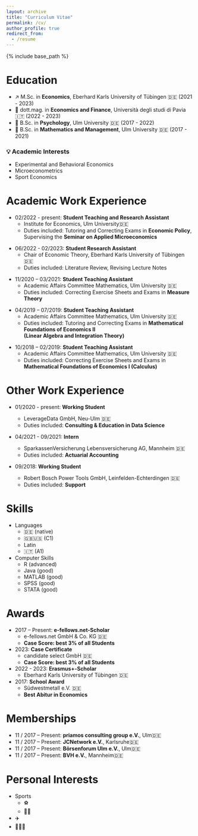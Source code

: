 ```yaml
---
layout: archive
title: "Curriculum Vitae"
permalink: /cv/
author_profile: true
redirect_from:
  - /resume
---
```


{% include base_path %}

Education
======
* ↗️ M.Sc. in **Economics**, Eberhard Karls University of Tübingen 🇩🇪 (2021 - 2023) <br />
* 🏦 dott.mag. in **Economics and Finance**, Università degli studi di Pavia 🇮🇹 (2022 - 2023) <br /> 
* 🧠 B.Sc. in **Psychology**, Ulm University 🇩🇪 (2017 - 2022) <br /> 
* 💯 B.Sc. in **Mathematics and Management**, Ulm University 🇩🇪 (2017 - 2021) <br /> 


### 💡 Academic Interests ###
* Experimental and Behavioral Economics 
* Microeconometrics 
* Sport Economics 


Academic Work Experience
======
<!---
* 02/2022 - present: **Research Assistant**
  * Institute for Economics, Ulm University🇩🇪
  * Supervisor: Professor Dr. Georg Gebhardt 
-->

* 02/2022 - present: **Student Teaching and Research Assistant**
  * Institute for Economics, Ulm University🇩🇪
  * Duties included: Tutoring and Correcting Exams in **Economic Policy**,<br />
  Supervising the **Seminar on Applied Microeconomics** <br /> 

<!---
  * Head of Institute: Professor Dr. Georg Gebhardt 
-->

* 06/2022 - 02/2023: **Student Research Assistant**
  * Chair of Economic Theory, Eberhard Karls University of Tübingen 🇩🇪
  * Duties included: Literature Review, Revising Lecture Notes <br /> 

<!---
  * Head of Chair: Professor Dr. Manfred Stadler 
-->

* 11/2020 – 03/2021: **Student Teaching Assistant** 
  * Academic Affairs Committee Mathematics, Ulm University 🇩🇪
  * Duties included: Correcting Exercise Sheets and Exams in **Measure Theory** <br /> 

<!---
  * Supervisor: Professor Dr. Emil Wiedemann, Dr. Dennis Gallenmüller 
-->

* 04/2019 – 07/2019: **Student Teaching Assistant** 
  * Academic Affairs Committee Mathematics, Ulm University 🇩🇪
  * Duties included: Tutoring and Correcting Exams in **Mathematical Foundations of Economics II <br /> (Linear Algebra and Integration Theory)** <br /> 

<!---
  * Supervisor: Dr. Gerhard Baur, Dr. Dennis Gallenmüller 
-->  

* 10/2018 – 02/2019: **Student Teaching Assistant** 
  * Academic Affairs Committee Mathematics, Ulm University 🇩🇪
  * Duties included: Correcting Exercise Sheets and Exams in **Mathematical Foundations of Economics I (Calculus)** <br /> 

<!---
  * Supervisor: Professor Dr. Rico Zacher, Dr. Frederic Weber
-->    

Other Work Experience
======
* 01/2020 - present: **Working Student**
  * LeverageData GmbH, Neu-Ulm 🇩🇪
  * Duties included: **Consulting & Education in Data Science**

* 04/2021 - 09/2021: **Intern**
  * SparkassenVersicherung Lebensversicherung AG, Mannheim 🇩🇪
  * Duties included: **Actuarial Accounting**

* 09/2018: **Working Student**
  * Robert Bosch Power Tools GmbH, Leinfelden-Echterdingen 🇩🇪
  * Duties included: **Support**
  
Skills
======
* Languages
  * 🇩🇪 (native)
  * 🇬🇧🇺🇸 (C1)
  * Latin
  * 🇮🇹 (A1)
* Computer Skills
  * R (advanced)
  * Java (good)
  * MATLAB (good)
  * SPSS (good)
  * STATA (good)

Awards
======
* 2017 – Present: **e-fellows.net-Scholar**
  * e-fellows.net GmbH & Co. KG 🇩🇪
  * **Case Score: best 3% of all Students**
* 2023: **Case Certificate**
  * candidate select GmbH 🇩🇪
  * **Case Score: best 3% of all Students**
* 2022 - 2023: **Erasmus+-Scholar**
  * Eberhard Karls University of Tübingen 🇩🇪
* 2017: **School Award**
  * Südwestmetall e.V. 🇩🇪
  * **Best Abitur in Economics**
  
Memberships
======
* 11 / 2017 – Present: **priamos consulting group e.V.**, Ulm🇩🇪
* 11 / 2017 – Present: **JCNetwork e.V.**, Karlsruhe🇩🇪
* 11 / 2017 – Present: **Börsenforum Ulm e.V.**, Ulm🇩🇪
* 11 / 2017 – Present: **BVH e.V.**, Mannheim🇩🇪

Personal Interests
======
* Sports
  * ⚽️
  * 🏊🏻
* ✈️
* 👨🏼‍🍳



<!---
#### Fun Facts #### 
-->



